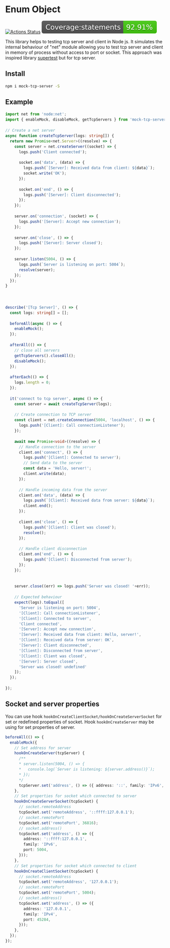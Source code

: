 # Enum Object

[![Actions Status](https://github.com/dm-kamaev/mock-tcp-server/workflows/Build/badge.svg)](https://github.com/dm-kamaev/mock-tcp-server/actions) ![Coverage](https://github.com/dm-kamaev/mock-tcp-server/blob/master/coverage/badge-statements.svg)

This library helps to testing tcp server and client in Node js. It simulates the internal behaviour  of  "net" module allowing you to test tcp server and client in memory of process without access to port or socket. This approach was inspired library [supertest](https://www.npmjs.com/package/supertest) but for tcp server.



## Install
```sh
npm i mock-tcp-server -S
```

## Example

```ts
import net from 'node:net';
import { enableMock, disableMock, getTcpServers } from 'mock-tcp-server';

// Create a net server
async function createTcpServer(logs: string[]) {
  return new Promise<net.Server>((resolve) => {
    const server = net.createServer((socket) => {
      logs.push('Client connected');

      socket.on('data', (data) => {
        logs.push(`[Server]: Received data from client: ${data}`);
        socket.write('OK');
      });

      socket.on('end', () => {
        logs.push('[Server]: Client disconnected');
      });
    });

    server.on('connection', (socket) => {
      logs.push('[Server]: Accept new connection');
    });

    server.on('close', () => {
      logs.push('[Server]: Server closed');
    });

    server.listen(5004, () => {
      logs.push(`Server is listening on port: 5004`);
      resolve(server);
    });
  });
}



describe('[Tcp Server]', () => {
  const logs: string[] = [];

  beforeAll(async () => {
    enableMock();
  });

  afterAll(() => {
    // close all servers
    getTcpServers().closeAll();
    disableMock();
  });

  afterEach(() => {
    logs.length = 0;
  });

  it('connect to tcp server', async () => {
    const server = await createTcpServer(logs);

    // Create connection to TCP server
    const client = net.createConnection(5004, 'localhost', () => {
      logs.push('[Client]: Call connectionListener');
    });

    await new Promise<void>((resolve) => {
      // Handle connection to the server
      client.on('connect', () => {
        logs.push('[Client]: Connected to server');
        // Send data to the server
        const data = 'Hello, server!';
        client.write(data);
      });

      // Handle incoming data from the server
      client.on('data', (data) => {
        logs.push(`[Client]: Received data from server: ${data}`);
        client.end();
      });

      client.on('close', () => {
        logs.push('[Client]: Client was closed');
        resolve();
      });

      // Handle client disconnection
      client.on('end', () => {
        logs.push('[Client]: Disconnected from server');
      });
    });


    server.close((err) => logs.push('Server was closed! '+err));

    // Expected behaviour
    expect(logs).toEqual([
      'Server is listening on port: 5004',
      '[Client]: Call connectionListener',
      '[Client]: Connected to server',
      'Client connected',
      '[Server]: Accept new connection',
      '[Server]: Received data from client: Hello, server!',
      '[Client]: Received data from server: OK',
      '[Server]: Client disconnected',
      '[Client]: Disconnected from server',
      '[Client]: Client was closed',
      '[Server]: Server closed',
      'Server was closed! undefined'
    ]);
  });

});
```

## Socket and server properties
You can use hook `hookOnCreateClientSocket/hookOnCreateServerSocket` for set or redefined properties of socket. Hook `hookOnCreateServer` may be using for set properties of server.
```ts
beforeAll(() => {
  enableMock({
    // Set address for server
    hookOnCreateServer(tcpServer) {
      /**
      * server.listen(5004, () => {
      *   console.log(`Server is listening: ${server.address()}`);
      * });
      */
      tcpServer.set('address', () => ({ address: '::', family: 'IPv6', port: 5004 }));
    },
    // Set properties for socket which connected to server
    hookOnCreateServerSocket(tcpSocket) {
      // socket.remoteAddress
      tcpSocket.set('remoteAddress', '::ffff:127.0.0.1');
      // socket.remotePort
      tcpSocket.set('remotePort', 36816);
      // socket.address()
      tcpSocket.set('address', () => ({
        address: '::ffff:127.0.0.1',
        family: 'IPv6',
        port: 5004,
      }));
    },
    // Set properties for socket which connected to client
    hookOnCreateClientSocket(tcpSocket) {
      // socket.remoteAddress
      tcpSocket.set('remoteAddress', '127.0.0.1');
      // socket.remotePort
      tcpSocket.set('remotePort', 5004);
      // socket.address()
      tcpSocket.set('address', () => ({
        address: '127.0.0.1',
        family: 'IPv4',
        port: 45284,
      }));
    },
  });
});
```



